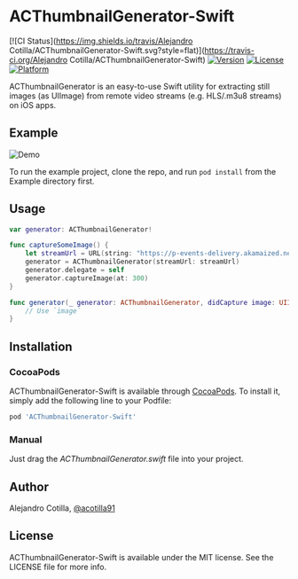 
# ACThumbnailGenerator-Swift

[![CI Status](https://img.shields.io/travis/Alejandro Cotilla/ACThumbnailGenerator-Swift.svg?style=flat)](https://travis-ci.org/Alejandro Cotilla/ACThumbnailGenerator-Swift)
[![Version](https://img.shields.io/cocoapods/v/ACThumbnailGenerator-Swift.svg?style=flat)](https://cocoapods.org/pods/ACThumbnailGenerator-Swift)
[![License](https://img.shields.io/cocoapods/l/ACThumbnailGenerator-Swift.svg?style=flat)](https://cocoapods.org/pods/ACThumbnailGenerator-Swift)
[![Platform](https://img.shields.io/cocoapods/p/ACThumbnailGenerator-Swift.svg?style=flat)](https://cocoapods.org/pods/ACThumbnailGenerator-Swift)

ACThumbnailGenerator is an easy-to-use Swift utility for extracting still images (as UIImage) from remote video streams (e.g. HLS/.m3u8 streams) on iOS apps.

## Example

![Demo](https://github.com/acotilla91/ACThumbnailGenerator-Swift/blob/master/thumbnail_generator_demo.gif)

To run the example project, clone the repo, and run `pod install` from the Example directory first.

## Usage

``` swift
var generator: ACThumbnailGenerator!

func captureSomeImage() {
    let streamUrl = URL(string: "https://p-events-delivery.akamaized.net/18oijbasfvuhbfsdvoijhbsdfvljkb6/m3u8/hls_vod_mvp.m3u8")!
    generator = ACThumbnailGenerator(streamUrl: streamUrl)
    generator.delegate = self
    generator.captureImage(at: 300)
}

func generator(_ generator: ACThumbnailGenerator, didCapture image: UIImage, at position: Double) {
    // Use `image`
}
```

## Installation

### CocoaPods

ACThumbnailGenerator-Swift is available through [CocoaPods](https://cocoapods.org). To install
it, simply add the following line to your Podfile:

```ruby
pod 'ACThumbnailGenerator-Swift'
```

### Manual

Just drag the *ACThumbnailGenerator.swift* file into your project.

## Author

Alejandro Cotilla, [@acotilla91](https://twitter.com/acotilla91)

## License

ACThumbnailGenerator-Swift is available under the MIT license. See the LICENSE file for more info.
